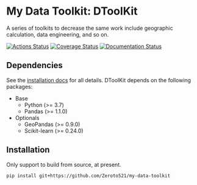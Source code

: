 # My Data Toolkit: DToolKit

A series of toolkits to decrease the same work
include geographic calculation, data engineering, and so on.

[![Actions Status](https://github.com/Zeroto521/my-data-toolkit/workflows/Tests/badge.svg)](https://github.com/Zeroto521/my-data-toolkit/actions?query=workflow%3ATests) [![Coverage Status](https://codecov.io/gh/Zeroto521/my-data-toolkit/branch/master/graph/badge.svg)](https://codecov.io/gh/Zeroto521/my-data-toolkit) [![Documentation Status](https://readthedocs.org/projects/my-data-toolkit/badge/?version=latest)](https://my-data-toolkit.readthedocs.io/en/latest/?badge=latest)

## Dependencies

See the [installation docs](https://my-data-toolkit.readthedocs.io/en/latest/guide/installation.html) for all details. DToolKit depends on the following packages:

- Base
  - Python (>= 3.7)
  - Pandas (>= 1.1.0)
- Optionals
  - GeoPandas (>= 0.9.0)
  - Scikit-learn (>= 0.24.0)

## Installation

Only support to build from source, at present.

```bash
pip install git+https://github.com/Zeroto521/my-data-toolkit
```
